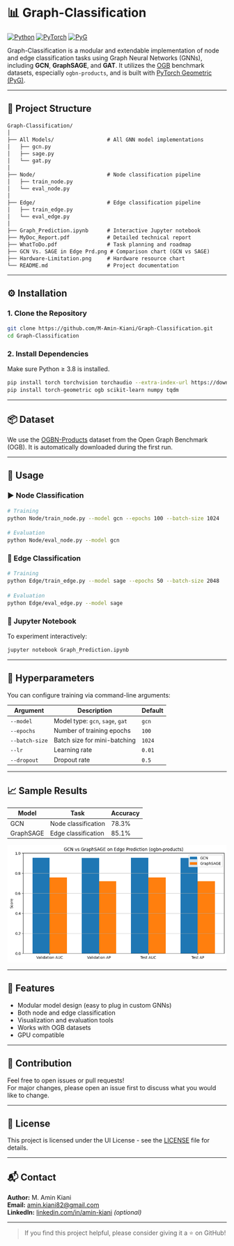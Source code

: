 # 📊 Graph-Classification

[![Python](https://img.shields.io/badge/Python-3.8+-blue.svg)](https://www.python.org/)
[![PyTorch](https://img.shields.io/badge/PyTorch-1.10+-orange.svg)](https://pytorch.org/)
[![PyG](https://img.shields.io/badge/PyTorch--Geometric-2.0%2B-green.svg)](https://pytorch-geometric.readthedocs.io/)

Graph-Classification is a modular and extendable implementation of node and edge classification tasks using Graph Neural Networks (GNNs), including **GCN**, **GraphSAGE**, and **GAT**. It utilizes the [OGB](https://ogb.stanford.edu/) benchmark datasets, especially `ogbn-products`, and is built with [PyTorch Geometric (PyG)](https://pytorch-geometric.readthedocs.io/).

---

## 📁 Project Structure

```
Graph-Classification/
│
├── All Models/                 # All GNN model implementations
│   ├── gcn.py
│   ├── sage.py
│   └── gat.py
│
├── Node/                       # Node classification pipeline
│   ├── train_node.py
│   └── eval_node.py
│
├── Edge/                       # Edge classification pipeline
│   ├── train_edge.py
│   └── eval_edge.py
│
├── Graph_Prediction.ipynb      # Interactive Jupyter notebook
├── MyDoc_Report.pdf            # Detailed technical report
├── WhatToDo.pdf                # Task planning and roadmap
├── GCN Vs. SAGE in Edge Prd.png # Comparison chart (GCN vs SAGE)
├── Hardware-Limitation.png     # Hardware resource chart
└── README.md                   # Project documentation
```

---

## ⚙️ Installation

### 1. Clone the Repository

```bash
git clone https://github.com/M-Amin-Kiani/Graph-Classification.git
cd Graph-Classification
```

### 2. Install Dependencies

Make sure Python ≥ 3.8 is installed.

```bash
pip install torch torchvision torchaudio --extra-index-url https://download.pytorch.org/whl/cu113
pip install torch-geometric ogb scikit-learn numpy tqdm
```

---

## 📦 Dataset

We use the [OGBN-Products](https://ogb.stanford.edu/docs/nodeprop/#ogbn-products) dataset from the Open Graph Benchmark (OGB). It is automatically downloaded during the first run.

---

## 🚀 Usage

### ▶️ Node Classification

```bash
# Training
python Node/train_node.py --model gcn --epochs 100 --batch-size 1024

# Evaluation
python Node/eval_node.py --model gcn
```

### 🔁 Edge Classification

```bash
# Training
python Edge/train_edge.py --model sage --epochs 50 --batch-size 2048

# Evaluation
python Edge/eval_edge.py --model sage
```

### 📓 Jupyter Notebook

To experiment interactively:

```bash
jupyter notebook Graph_Prediction.ipynb
```

---

## 🔧 Hyperparameters

You can configure training via command-line arguments:

| Argument       | Description                         | Default   |
|----------------|-------------------------------------|-----------|
| `--model`      | Model type: `gcn`, `sage`, `gat`    | `gcn`     |
| `--epochs`     | Number of training epochs           | `100`     |
| `--batch-size` | Batch size for mini-batching        | `1024`    |
| `--lr`         | Learning rate                       | `0.01`    |
| `--dropout`    | Dropout rate                        | `0.5`     |

---

## 📈 Sample Results

| Model     | Task               | Accuracy |
|-----------|--------------------|----------|
| GCN       | Node classification| 78.3%    |
| GraphSAGE | Edge classification| 85.1%    |

![GCN vs SAGE](GCN%20Vs.%20SAGE%20in%20Edge%20Prd.png)

---

## 📌 Features

- Modular model design (easy to plug in custom GNNs)
- Both node and edge classification
- Visualization and evaluation tools
- Works with OGB datasets
- GPU compatible

---

## 🙌 Contribution

Feel free to open issues or pull requests!  
For major changes, please open an issue first to discuss what you would like to change.

---

## 📃 License

This project is licensed under the UI License - see the [LICENSE](LICENSE) file for details.

---

## 📬 Contact

**Author:** M. Amin Kiani  
**Email:** amin.kiani82@gmail.com  
**LinkedIn:** [linkedin.com/in/amin-kiani](https://linkedin.com/in/amin-kiani) *(optional)*

---

> If you find this project helpful, please consider giving it a ⭐ on GitHub!
